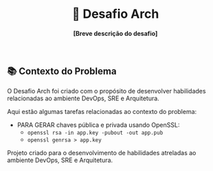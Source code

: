 <h1 align="center">
    📜 Desafio Arch
</h1>

<h4 align="center">
    [Breve descrição do desafio]
</h4>

<br>

## 📚 Contexto do Problema

O Desafio Arch foi criado com o propósito de desenvolver habilidades relacionadas ao ambiente DevOps, SRE e Arquitetura.

Aqui estão algumas tarefas relacionadas ao contexto do problema:

- PARA GERAR chaves pública e privada usando OpenSSL:
    - `openssl rsa -in app.key -pubout -out app.pub`
    - `openssl genrsa > app.key`

Projeto criado para o desenvolvimento de habilidades atreladas ao ambiente DevOps, SRE e Arquitetura.
